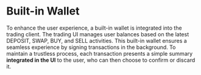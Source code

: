 # Built-in Wallet

To enhance the user experience, a built-in wallet is integrated into the trading client. The trading UI manages user balances based on the latest DEPOSIT, SWAP, BUY, and SELL activities. This built-in wallet ensures a seamless experience by signing transactions in the background. To maintain a trustless process, each transaction presents a simple summary **integrated in the UI** to the user, who can then choose to confirm or discard it.
